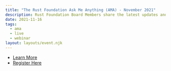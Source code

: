 ```yaml
---
title: "The Rust Foundation Ask Me Anything (AMA) - November 2021"
description: Rust Foundation Board Members share the latest updates and answer community questions about the Rust Foundation in an interactive webinar.
date: 2021-11-16
tags:
  - ama
  - live
  - webinar
layout: layouts/event.njk
---
```


- [Learn More](/posts/2021-11-04-rust-foundation-ama-launch/)
- [Register Here](https://zoom.us/webinar/register/WN_BNOwcv_TS7aMpGNGEaTgEQ)
